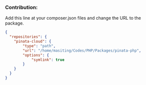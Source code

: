 ### Contribution:
Add this line at your composer.json files and change the URL to the package.
```json
{
  "repositories": {
    "pinata-cloud": {
        "type": "path",
        "url": "/home/masiting/Codes/PHP/Packages/pinata-php",
        "options": {
            "symlink": true
        }
    }
  }
}
```
